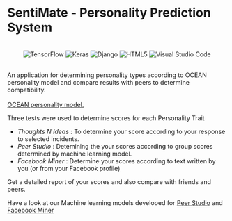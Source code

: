 # SentiMate - Personality Prediction System
<br>
<div align="center">
    <img alt="TensorFlow" src="https://img.shields.io/badge/TensorFlow%20-%23FF6F00.svg?&style=for-the-badge&logo=TensorFlow&logoColor=white" /> <img alt="Keras" src="https://img.shields.io/badge/Keras%20-%23D00000.svg?&style=for-the-badge&logo=Keras&logoColor=white"/> <img alt="Django" src="https://img.shields.io/badge/django%20-%23092E20.svg?&style=for-the-badge&logo=django&logoColor=white"/> <img alt="HTML5" src="https://img.shields.io/badge/html5%20-%23E34F26.svg?&style=for-the-badge&logo=html5&logoColor=white"/> <img alt="Visual Studio Code" src="https://img.shields.io/badge/Visual%20Studio%20Code-0078d7.svg?&style=for-the-badge&logo=visual-studio-code&logoColor=white"/>
</div>

<br>An application for determining personality types according to OCEAN personality model and compare results with peers to determine compatibility.
<br><br>
<a href = "https://www.123test.com/big-five-personality-theory/">OCEAN personality model.</a>


Three tests were used to determine scores for each Personality Trait

* *Thoughts N Ideas* : To determine your score according to your response to selected incidents.
* *Peer Studio* : Detemining the your scores according to group scores determined by machine learning model.
* *Facebook Miner* : Determine your scores according to text written by you (or from your Facebook profile)

Get a detailed report of your scores and also compare with friends and peers. 

Have a look at our Machine learning models developed for <a href="https://github.com/RiyaTasgaonkar/OCEAN-clustering">Peer Studio</a> and <a href="https://github.com/RiyaTasgaonkar/OCEAN-Trait-Prediction">Facebook Miner</a>
